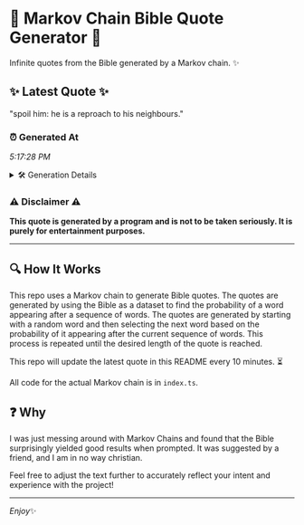 # 📖 Markov Chain Bible Quote Generator 📖

Infinite quotes from the Bible generated by a Markov chain. ✨

## ✨ Latest Quote ✨
"spoil him: he is a reproach to his neighbours."

### ⏰ Generated At
*5:17:28 PM*

<details>
    <summary>🛠️ Generation Details</summary>
    <p>
        <strong>🌱 Seed:</strong> spoil<br>
        <strong>🔄 Iterations:</strong> 8<br>
        <strong>📜 Context History:</strong><br>[ spoil ]: him:<br>[ spoil, him: ]: he<br>[ spoil, him:, he ]: is<br>[ spoil, him:, he, is ]: a<br>[ spoil, him:, he, is, a ]: reproach<br>[ spoil, him:, he, is, a, reproach ]: to<br>[ him:, he, is, a, reproach, to ]: his<br>[ he, is, a, reproach, to, his ]: neighbours.<br>
    </p>
</details>

### ⚠️ Disclaimer ⚠️
**This quote is generated by a program and is not to be taken seriously. It is purely for entertainment purposes.**

---

## 🔍 How It Works

This repo uses a Markov chain to generate Bible quotes. The quotes are generated by using the Bible as a dataset to find the probability of a word appearing after a sequence of words. The quotes are generated by starting with a random word and then selecting the next word based on the probability of it appearing after the current sequence of words. This process is repeated until the desired length of the quote is reached.

This repo will update the latest quote in this README every 10 minutes. ⏳

All code for the actual Markov chain is in `index.ts`.

## ❓ Why

I was just messing around with Markov Chains and found that the Bible surprisingly yielded good results when prompted. 
It was suggested by a friend, and I am in no way christian.

Feel free to adjust the text further to accurately reflect your intent and experience with the project!

---

*Enjoy*✨
